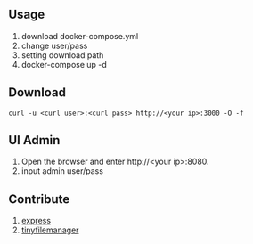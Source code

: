 ## Usage
1. download docker-compose.yml
2. change user/pass
3. setting download path
3. docker-compose up -d

## Download
```shell
curl -u <curl user>:<curl pass> http://<your ip>:3000 -O -f
```

## UI Admin
1. Open the browser and enter http://\<your ip\>:8080.
2. input admin user/pass

## Contribute
1. [express](https://github.com/expressjs/express)
2. [tinyfilemanager](https://github.com/prasathmani/tinyfilemanager)